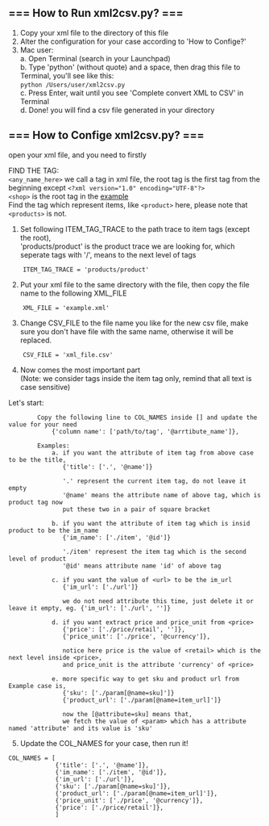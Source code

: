 ## === How to Run xml2csv.py? ===
1. Copy your xml file to the directory of this file
2. Alter the configuration for your case according to 'How to Confige?'
3. Mac user:   
    a. Open Terminal (search in your Launchpad)   
    b. Type 'python' (without quote) and a space, then drag this file to Terminal, you'll see like this:   
      `python /Users/user/xml2csv.py`  
    c. Press Enter, wait until you see 'Complete convert XML to CSV' in Terminal   
    d. Done! you will find a csv file generated in your directory   

## === How to Confige xml2csv.py? ===
open your xml file, and you need to firstly

FIND THE TAG:   
`<any_name_here>` we call a tag in xml file, the root tag is the first tag from the beginning except `<?xml version="1.0" encoding="UTF-8"?>`   
`<shop>` is the root tag in the [example](https://github.com/fcharmy/xml2csv/blob/master/README.md#example)   
Find the tag which represent items, like `<product>` here, please note that `<products>` is not.   

1. Set following ITEM_TAG_TRACE to the path trace to item tags (except the root),   
'products/product' is the product trace we are looking for, which seperate tags with '/', means to the next level of tags
```
    ITEM_TAG_TRACE = 'products/product'
```

2. Put your xml file to the same directory with the file, then copy the file name to the following XML_FILE
```
    XML_FILE = 'example.xml'
```

3. Change CSV_FILE to the file name you like for the new csv file,
   make sure you don't have file with the same name, otherwise it will be replaced.
```
    CSV_FILE = 'xml_file.csv'
```

4. Now comes the most important part   
(Note: we consider tags inside the item tag only, remind that all text is case sensitive)

Let's start:
```
        Copy the following line to COL_NAMES inside [] and update the value for your need
            {'column name': ['path/to/tag', '@arrtibute_name']},

        Examples:
            a. if you want the attribute of item tag from above case to be the title,
               {'title': ['.', '@name']}

               '.' represent the current item tag, do not leave it empty
               '@name' means the attribute name of above tag, which is product tag now
               put these two in a pair of square bracket

            b. if you want the attribute of item tag which is insid product to be the im_name
               {'im_name': ['./item', '@id']}

               './item' represent the item tag which is the second level of product
               '@id' means attribute name 'id' of above tag

            c. if you want the value of <url> to be the im_url
               {'im_url': ['./url']}

               we do not need attribute this time, just delete it or leave it empty, eg. {'im_url': ['./url', '']}

            d. if you want extract price and price_unit from <price>
               {'price': ['./price/retail', '']},
               {'price_unit': ['./price', '@currency']},

               notice here price is the value of <retail> which is the next level inside <price>,
               and price_unit is the attribute 'currency' of <price>

            e. more specific way to get sku and product url from Example case is,
               {'sku': ['./param[@name=sku]']}
               {'product_url': ['./param[@name=item_url]']}

               now the [@attribute=sku] means that,
               we fetch the value of <param> which has a attribute named 'attribute' and its value is 'sku'
```

5. Update the COL_NAMES for your case, then run it!
```
COL_NAMES = [
             {'title': ['.', '@name']},
             {'im_name': ['./item', '@id']},
             {'im_url': ['./url']},
             {'sku': ['./param[@name=sku]']},
             {'product_url': ['./param[@name=item_url]']},
             {'price_unit': ['./price', '@currency']},
             {'price': ['./price/retail']},
             ]
```
